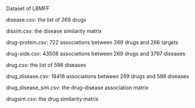 
Dataset of LBMFF

disease.csv: the list of 269 drugs

dissim.csv: the disease similarity matrix

drug-protein.csv: 722 associations between 269 drugs and 266 targets

drug-side.csv: 43508 associations between 269 drugs and 3797 diseases

drug.csv: the list of 598 diseases

drug_disease.csv: 18416 associations between 269 drugs and 598 diseases

drug_disease_sim.csv: the drug-disease association matrix

drugsim.csv: the drug similarity matrix
